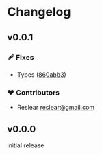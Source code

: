 # Changelog

## v0.0.1


### 🩹 Fixes

- Types ([860abb3](https://github.com/belongnet/sdk/commit/860abb3))

### ❤️ Contributors

- Reslear <reslear@gmail.com>

## v0.0.0

initial release